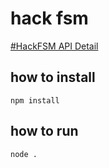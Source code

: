 # hack fsm

[#HackFSM API Detail](http://digitalhumanities.berkeley.edu/hackfsm/api/detail)

## how to install

```
npm install
```

## how to run

```
node .
```
